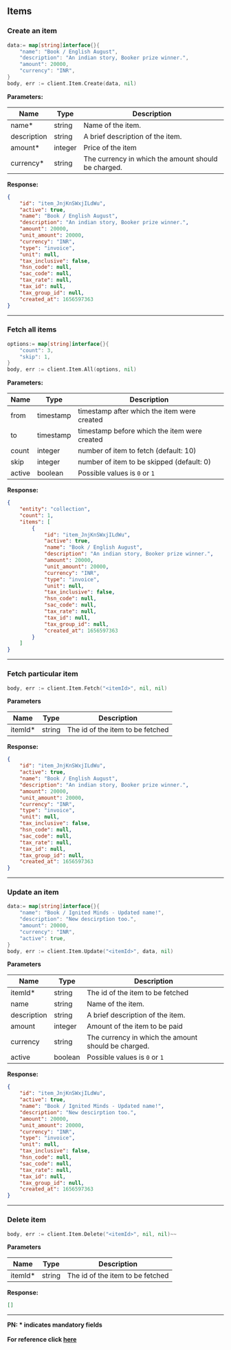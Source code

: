 ## Items

### Create an item

```go
data:= map[string]interface{}{
    "name": "Book / English August",
    "description": "An indian story, Booker prize winner.",
    "amount": 20000,
    "currency": "INR",
}
body, err := client.Item.Create(data, nil)
```

**Parameters:**

| Name            | Type    | Description                                                                  |
|-----------------|---------|------------------------------------------------------------------------------|
| name*          | string | Name of the item.                    |
| description        | string  | A brief description of the item.  |
| amount*         | integer  | Price of the item     |
| currency*           | string  | The currency in which the amount should be charged.    |

**Response:**
```json
{
    "id": "item_JnjKnSWxjILdWu",
    "active": true,
    "name": "Book / English August",
    "description": "An indian story, Booker prize winner.",
    "amount": 20000,
    "unit_amount": 20000,
    "currency": "INR",
    "type": "invoice",
    "unit": null,
    "tax_inclusive": false,
    "hsn_code": null,
    "sac_code": null,
    "tax_rate": null,
    "tax_id": null,
    "tax_group_id": null,
    "created_at": 1656597363
}
```

-------------------------------------------------------------------------------------------------------

### Fetch all items

```go
options:= map[string]interface{}{
    "count": 3,
    "skip": 1,
}
body, err := client.Item.All(options, nil)
```
**Parameters:**

| Name  | Type      | Description                                      |
|-------|-----------|--------------------------------------------------|
| from  | timestamp | timestamp after which the item were created  |
| to    | timestamp | timestamp before which the item were created |
| count | integer   | number of item to fetch (default: 10)        |
| skip  | integer   | number of item to be skipped (default: 0)    |
| active   | boolean  | Possible values is `0` or `1` |

**Response:**
```json
{
    "entity": "collection",
    "count": 1,
    "items": [
        {
            "id": "item_JnjKnSWxjILdWu",
            "active": true,
            "name": "Book / English August",
            "description": "An indian story, Booker prize winner.",
            "amount": 20000,
            "unit_amount": 20000,
            "currency": "INR",
            "type": "invoice",
            "unit": null,
            "tax_inclusive": false,
            "hsn_code": null,
            "sac_code": null,
            "tax_rate": null,
            "tax_id": null,
            "tax_group_id": null,
            "created_at": 1656597363
        }
    ]
}
```
-------------------------------------------------------------------------------------------------------
### Fetch particular item

```go
body, err := client.Item.Fetch("<itemId>", nil, nil)
```
**Parameters**

| Name     | Type   | Description                         |
|----------|--------|-------------------------------------|
| itemId* | string | The id of the item to be fetched |

**Response:**
```json
{
    "id": "item_JnjKnSWxjILdWu",
    "active": true,
    "name": "Book / English August",
    "description": "An indian story, Booker prize winner.",
    "amount": 20000,
    "unit_amount": 20000,
    "currency": "INR",
    "type": "invoice",
    "unit": null,
    "tax_inclusive": false,
    "hsn_code": null,
    "sac_code": null,
    "tax_rate": null,
    "tax_id": null,
    "tax_group_id": null,
    "created_at": 1656597363
}
```

-------------------------------------------------------------------------------------------------------

### Update an item

```go
data:= map[string]interface{}{
    "name": "Book / Ignited Minds - Updated name!",
    "description": "New descirption too.",
    "amount": 20000,
    "currency": "INR",
    "active": true,
}
body, err := client.Item.Update("<itemId>", data, nil)
```
**Parameters**

| Name     | Type   | Description                         |
|----------|--------|-------------------------------------|
| itemId* | string | The id of the item to be fetched |
| name       | string | Name of the item.                    |
| description  | string  | A brief description of the item.  |
| amount         | integer  | Amount of the item to be paid     |
| currency           | string  | The currency in which the amount should be charged.    |
| active   | boolean  | Possible values is `0` or `1` |

**Response:**
```json
{
    "id": "item_JnjKnSWxjILdWu",
    "active": true,
    "name": "Book / Ignited Minds - Updated name!",
    "description": "New descirption too.",
    "amount": 20000,
    "unit_amount": 20000,
    "currency": "INR",
    "type": "invoice",
    "unit": null,
    "tax_inclusive": false,
    "hsn_code": null,
    "sac_code": null,
    "tax_rate": null,
    "tax_id": null,
    "tax_group_id": null,
    "created_at": 1656597363
}
```
-------------------------------------------------------------------------------------------------------
### Delete item

```go
body, err := client.Item.Delete("<itemId>", nil, nil)~~
```
**Parameters**

| Name     | Type   | Description                         |
|----------|--------|-------------------------------------|
| itemId* | string | The id of the item to be fetched |

**Response:**
```json
[]
```
-------------------------------------------------------------------------------------------------------

**PN: * indicates mandatory fields**
<br>
<br>
**For reference click [here](https://razorpay.com/docs/api/items)**
